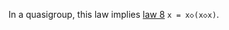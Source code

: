 In a quasigroup, this law implies [law 8](https://teorth.github.io/equational_theories/implications/?8) `x = x◇(x◇x)`.
